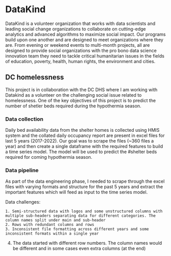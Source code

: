 # DataKind

DataKind is a volunteer organization that works with data scientists and leading social change organizations to collaborate on cutting-edge analytics and advanced algorithms to maximize social impact. Our programs build upon one another and are designed to meet organizations where they are. From evening or weekend events to multi-month projects, all are designed to provide social organizations with the pro bono data science innovation team they need to tackle critical humanitarian issues in the fields of education, poverty, health, human rights, the environment and cities.

## DC homelessness
This project is in collaboration with the DC DHS where I am working with Datakind as a volunteer on the challenging social issue related to homelessness. One of the key objectives of this project is to predict the number of shetler beds required during the hypothermia season.

### Data collection
Daily bed availability data from the shelter homes is collected using HMIS system and the collated daily occupancy report are present in excel files for last 5 years (2017-2022). Our goal was to scrape the files (~360 files a year) and then create a single dataframe with the required features to build a time series model. The model will be used to predict the #shelter beds required for coming hypothermia season.

### Data pipeline
As part of the data engineering phase, I needed to scrape through the excel files with varying formats and structure for the past 5 years and extract the important features which will feed as input to the time series model.

Data challenges:

	1. Semi-structured data with logos and some unstructured columns with multiple sub-headers separating data for different categories. The column names split under main and sub-header
	2. Rows with redundant columns and rows
	3. Inconsistent file formatting across different years and some inconsistent formats within a single year
  4. The data started with different row numbers. The column names would be different and in some cases even extra columns (at the end)

